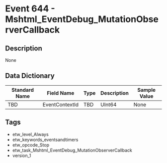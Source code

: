 # Event 644 - Mshtml_EventDebug_MutationObserverCallback

## Description
None

## Data Dictionary
|Standard Name|Field Name|Type|Description|Sample Value|
|---|---|---|---|---|
|TBD|EventContextId|TBD|UInt64|None|None|

## Tags
* etw_level_Always
* etw_keywords_eventsandtimers
* etw_opcode_Stop
* etw_task_Mshtml_EventDebug_MutationObserverCallback
* version_1